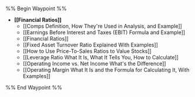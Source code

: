%% Begin Waypoint %%
- **[[Financial Ratios]]**
	- [[Comps Definition, How They're Used in Analysis, and Example]]
	- [[Earnings Before Interest and Taxes (EBIT) Formula and Example]]
	- [[Financial Ratios]]
	- [[Fixed Asset Turnover Ratio Explained With Examples]]
	- [[How to Use Price-To-Sales Ratios to Value Stocks]]
	- [[Leverage Ratio What It Is, What It Tells You, How to Calculate]]
	- [[Operating Income vs. Net Income What's the Difference]]
	- [[Operating Margin What It Is and the Formula for Calculating It, With Examples]]

%% End Waypoint %%